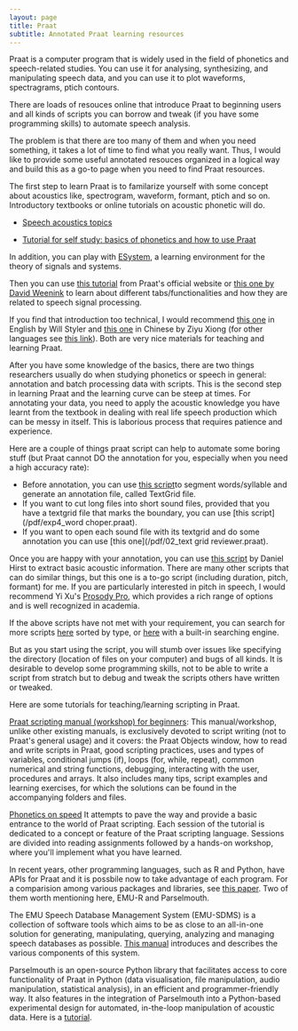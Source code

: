 ```yaml
---
layout: page
title: Praat
subtitle: Annotated Praat learning resources
---
```


Praat is a computer program that is widely used in the field of phonetics and speech-related studies. You can use it for analysing, synthesizing, and manipulating speech data, and  you can use it to plot waveforms, spectragrams, ptich contours. 

There are loads of resouces online that introduce Praat to beginning users and all kinds of scripts you can borrow and tweak (if you have some programming skills) to automate speech analysis.

The problem is that there are too many of them and when you need something, it takes a lot of time to find what you really want. Thus, I would like to provide some useful annotated resouces organized in a logical way and build this as a go-to page when you need to find Praat resources.

The first step to learn Praat is to familarize yourself with some concept about acoustics like, spectrogram, waveform, formant, ptich and so on. Introductory textbooks or online tutorials on acoustic phonetic will do. 

* [Speech acoustics topics](https://www.mq.edu.au/about/about-the-university/faculties-and-departments/faculty-of-human-sciences/departments-and-centres/department-of-linguistics/our-research/phonetics-and-phonology/speech/acoustics)

* [Tutorial for self study: basics of phonetics and how to use Praat](https://resources.lab.hum.uu.nl/resources/phonetics/index.html)

In addition, you can play with [ESystem](https://www.speechandhearing.net/laboratory/esystem/), a learning environment for the theory of signals and systems.

Then you can use [this tutorial](http://www.fon.hum.uva.nl/praat/manual/Intro.html) from Praat's official website or [this one by David Weenink](http://www.fon.hum.uva.nl/david/LOT/sspbook.pdf)  to learn about different tabs/functionalities and how they are related to speech signal processing. 

If you find that introduction too technical, I would recommend [this one](http://wstyler.ucsd.edu/praat//) in English by Will Styler and [this one](http://9zhou.phonetics.org.cn/data/tools/praat_manual.pdf) in Chinese by Ziyu Xiong (for other languages see [this link](http://www.fon.hum.uva.nl/praat/manualsByOthers.html)). Both are very nice materials for teaching and learning Praat.

After you have some knowledge of the basics, there are two things researchers usually do when studying phonetics or speech in general: annotation and batch processing data with scripts. This is the second step in learning Praat and the learning curve can be steep at times. For annotating your data, you need to apply the acoustic knowledge you have learnt from the textbook in dealing with real life speech production which can be messy in itself. This is laborious process that requires patience and experience.

Here are a couple of things praat script can help to automate some boring stuff (but Praat cannot DO the annotation for you, especially when you need a high accuracy rate):

* Before annotation, you can use [this script](/pdf/04_auto_segmentation_JC2.1.praat)to segment words/syllable and generate an annotation file, called TextGrid file. 
* If you want to cut long files into short sound files, provided that you have a textgrid file that marks the boundary, you can use [this script](/pdf/exp4_word choper.praat). 
* If you want to open each sound file with its textgrid and do some annotation you can use [this one](/pdf/02_text grid reviewer.praat).

Once you are happy with your annotation, you can use [this script](/pdf/analyse_tier.praat) by Daniel Hirst to extract basic acoustic information. There are many other scripts that can do similar things, but this one is a to-go script (including duration, pitch, formant) for me. If you are particularly interested in pitch in speech, I would recommend Yi Xu's [Prosody Pro](http://www.homepages.ucl.ac.uk/~uclyyix/ProsodyPro/), which provides a rich range of options and is well recognized in academia.

If the above scripts have not met with your requirement, you can search for more scripts [here](http://phonetics.linguistics.ucla.edu/facilities/acoustic/praat.html#howto) sorted by type, or [here](https://sites.google.com/site/praatscripts/) with a built-in searching engine.

But as you start using the script, you will stumb over issues like specifying the directory (location of files on your computer) and bugs of all kinds. It is desirable to develop some programming skills, not to be able to write a script from stratch but to debug and tweak the scripts others have written or tweaked. 

Here are some tutorials for teaching/learning scripting in Praat.

[Praat scripting manual \(workshop\) for beginners](http://www.mauriciofigueroa.cl/04_scripts/04_scripts.html): This manual/workshop, unlike other existing manuals, is exclusively devoted to script writing (not to Praat's general usage) and it covers: the Praat Objects window, how to read and write scripts in Praat, good scripting practices, uses and types of variables, conditional jumps (if), loops (for, while, repeat), common numerical and string functions, debugging, interacting with the user, procedures and arrays. It also includes many tips, script examples and learning exercises, for which the solutions can be found in the accompanying folders and files.

[Phonetics on speed](http://praatscripting.lingphon.net/)
It attempts to pave the way and provide a basic entrance to the world of Praat scripting. Each session of the tutorial is dedicated to a concept or feature of the Praat scripting language. Sessions are divided into reading assignments followed by a hands-on workshop, where you'll implement what you have learned.

In recent years, other programming languages, such as R and Python, have APIs for Praat and it is possbile now to take advantage of each program. For a comparision among various packages and libraries, see [this paper](https://www.sciencedirect.com/science/article/pii/S0095447017301389?via%3Dihub). Two of them worth mentioning here, EMU-R and Parselmouth.

The EMU Speech Database Management System (EMU-SDMS) is a collection of software tools which aims to be as close to an all-in-one solution for generating, manipulating, querying, analyzing and managing speech databases as possible. [This manual](https://ips-lmu.github.io/The-EMU-SDMS-Manual/index.html) introduces and describes the various components of this system.

Parselmouth is an open-source Python library that facilitates access to core functionality of Praat in Python (data visualisation, file manipulation, audio manipulation, statistical analysis), in an efficient and programmer-friendly way. It also features in the integration of Parselmouth into a Python-based experimental design for automated, in-the-loop manipulation of acoustic data. Here is a [tutorial](https://parselmouth.readthedocs.io/en/stable/).



